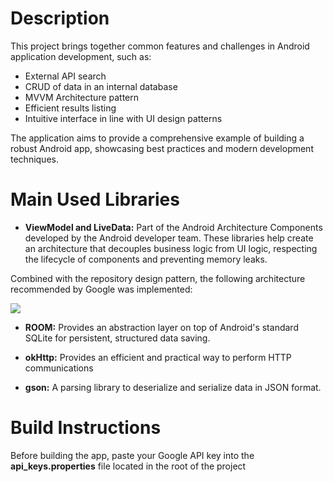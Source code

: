 # Description

This project brings together common features and challenges in Android application development, such as:

* External API search
* CRUD of data in an internal database
* MVVM Architecture pattern
* Efficient results listing 
* Intuitive interface in line with UI design patterns

The application aims to provide a comprehensive example of building a robust Android app, showcasing best practices and modern development techniques.

# Main Used Libraries

* **ViewModel and LiveData:** Part of the Android Architecture Components developed by the Android developer team. These libraries help create an architecture that decouples 
business logic from UI logic, respecting the lifecycle of components and preventing memory leaks. <br>

Combined with the repository design pattern, the following architecture recommended by Google was implemented: 

![](https://miro.medium.com/v2/resize:fit:720/format:webp/1*-yY0l4XD3kLcZz0rO1sfRA.png)

* **ROOM:** Provides an abstraction layer on top of Android's standard SQLite for persistent, structured data saving.

* **okHttp:** Provides an efficient and practical way to perform HTTP communications

* **gson:** A parsing library to deserialize and serialize data in JSON format.


# Build Instructions

Before building the app, paste your Google API key into the **api_keys.properties** file located in the root of the project

